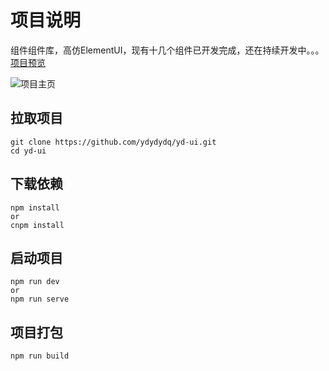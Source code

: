 # 项目说明
组件组件库，高仿ElementUI，现有十几个组件已开发完成，还在持续开发中。。。
[项目预览](http://blog.ydydydq.cn/ydui/)

![项目主页](http://blog.ydydydq.cn/images/ydui-view-image.png)

## 拉取项目
```
git clone https://github.com/ydydydq/yd-ui.git
cd yd-ui
```

## 下载依赖
```
npm install
or
cnpm install
```

## 启动项目
```
npm run dev
or
npm run serve
```

## 项目打包
```
npm run build
```
